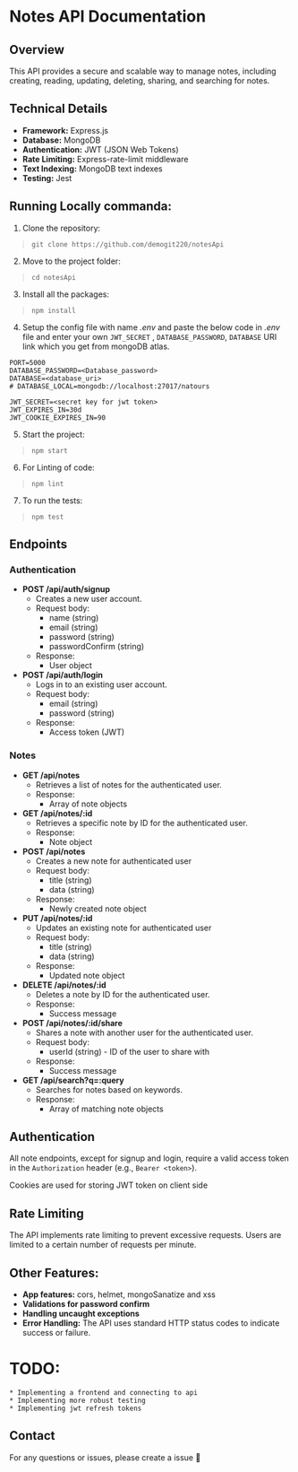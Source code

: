 # Notes API Documentation

## Overview

This API provides a secure and scalable way to manage notes, including creating, reading, updating, deleting, sharing, and searching for notes.

## Technical Details

* **Framework:** Express.js
* **Database:** MongoDB
* **Authentication:** JWT (JSON Web Tokens)
* **Rate Limiting:** Express-rate-limit middleware
* **Text Indexing:** MongoDB text indexes
* **Testing:** Jest

## Running Locally commanda:
1. Clone the repository: 
>  `git clone https://github.com/demogit220/notesApi`

2. Move to the project folder: 
> `cd notesApi`

3. Install all the packages:
> `npm install`

4. Setup the config file with name *.env* and paste the below code in *.env* file and enter your own `JWT_SECRET` , `DATABASE_PASSWORD`, `DATABASE` URI link which you get from mongoDB atlas.  
```
PORT=5000
DATABASE_PASSWORD=<Database_password>
DATABASE=<database_uri>
# DATABASE_LOCAL=mongodb://localhost:27017/natours

JWT_SECRET=<secret key for jwt token>
JWT_EXPIRES_IN=30d
JWT_COOKIE_EXPIRES_IN=90
```

5. Start the project: 
> `npm start`

6. For Linting of code: 
> `npm lint`

7. To run the tests:
> `npm test`
## Endpoints

### Authentication

* **POST /api/auth/signup**
    * Creates a new user account.
    * Request body:
        * name (string)
        * email (string)
        * password (string)
        * passwordConfirm (string)
    * Response:
        * User object
* **POST /api/auth/login**
    * Logs in to an existing user account.
    * Request body:
        * email (string)
        * password (string)
    * Response:
        * Access token (JWT)

### Notes

* **GET /api/notes**
    * Retrieves a list of notes for the authenticated user.
    * Response:
        * Array of note objects
* **GET /api/notes/:id**
    * Retrieves a specific note by ID for the authenticated user.
    * Response:
        * Note object
* **POST /api/notes**
    * Creates a new note for authenticated user
    * Request body:
        * title (string)
        * data (string)
    * Response:
        * Newly created note object
* **PUT /api/notes/:id**
    * Updates an existing note for authenticated user
    * Request body:
        * title (string)
        * data (string)
    * Response:
        * Updated note object
* **DELETE /api/notes/:id**
    * Deletes a note by ID for the authenticated user.
    * Response:
        * Success message
* **POST /api/notes/:id/share**
    * Shares a note with another user for the authenticated user.
    * Request body:
        * userId (string) - ID of the user to share with
    * Response:
        * Success message
* **GET /api/search?q=:query**
    * Searches for notes based on keywords.
    * Response:
        * Array of matching note objects

## Authentication

All note endpoints, except for signup and login, require a valid access token in the `Authorization` header (e.g., `Bearer <token>`).

Cookies are used for storing JWT token on client side 

## Rate Limiting

The API implements rate limiting to prevent excessive requests. Users are limited to a certain number of requests per minute.

## Other Features:
* **App features:** cors, helmet, mongoSanatize and xss
* **Validations for password confirm**
* **Handling uncaught exceptions**
* **Error Handling:** The API uses standard HTTP status codes to indicate success or failure.

# TODO:
    * Implementing a frontend and connecting to api
    * Implementing more robust testing
    * Implementing jwt refresh tokens

## Contact

For any questions or issues, please create a issue 🙂